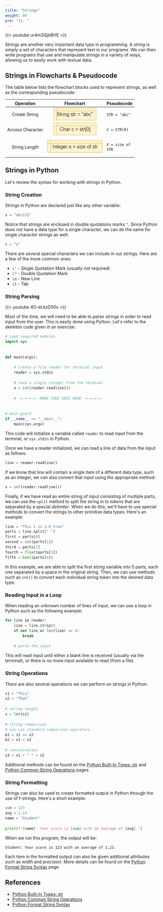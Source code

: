 ```yaml
---
title: "Strings"
weight: 60
pre: "11. "
---
```


{{< youtube ur4m3QjbBHE  >}}

Strings are another very important data type in programming. A _string_ is simply a set of characters that represent text in our programs. We can then write programs that use and manipulate strings in a variety of ways, allowing us to easily work with textual data.

## Strings in Flowcharts & Pseudocode

The table below lists the flowchart blocks used to represent strings, as well as the corresponding pseudocode:

| Operation | Flowchart | Pseudocode |
|:---------:|:---------:|:-----------|
| Create String | ![Create String Flowchart Block](/images/1/1.3.x.10.string1.png) | <pre><code>STR = "abc"</code></pre> |
| Access Character | ![Access Character in String Flowchart Block](/images/1/1.3.x.10.string2.png) | <pre><code>C = STR[0]</code></pre> |
| String Length | ![String Length Flowchart Block](/images/1/1.3.x.10.string3.png) | <pre><code>X = size of STR</code></pre> |

## Strings in Python

Let's review the syntax for working with strings in Python.

### String Creation

Strings in Python are declared just like any other variable:

```python
s = "abc123"
```

Notice that strings are enclosed in double quotations marks `"`. Since Python does not have a data type for a single character, we can do the same for single character strings as well:

```python
c = "a"
```

There are several special characters we can include in our strings. Here are a few of the more common ones:
* `\'` - Single Quotation Mark (usually not required)
* `\"` - Double Quotation Mark
* `\n` - New Line
* `\t` - Tab

### String Parsing

{{< youtube 4O-eLkzD50s  >}}

Most of the time, we will need to be able to _parse_ strings in order to read input from the user. This is easily done using Python. Let's refer to the skeleton code given in an exercise:

```python
# Load required modules
import sys


def main(argv):

    # create a file reader for terminal input
    reader = sys.stdin

    # read a single integer from the terminal
    x = int(reader.readline())

    # -=-=-=-=- MORE CODE GOES HERE -=-=-=-=- 


# main guard
if __name__ == "__main__":
    main(sys.argv)

```

This code will initialize a variable called `reader` to read input from the terminal, or `sys.stdin` in Python.

Once we have a reader initialized, we can read a line of data from the input as follows:

```python
line = reader.readline()
```

If we know that line will contain a single item of a different data type, such as an integer, we can also convert that input using the appropriate method:

```python
x = int(reader.readline())
```

Finally, if we have read an entire string of input consisting of multiple parts, we can use the `split` method to split the string in to _tokens_ that are separated by a special _delimiter_. When we do this, we'll have to use special methods to convert the strings to other primitive data types. Here's an example:

```python
line = "This 1 is 2.0 true"
parts = line.split(" ")
first = parts[0]
second = int(parts[1])
third = parts[2]
fourth = float(parts[3])
fifth = bool(parts[4])
```

In this example, we are able to split the first string variable into $5$ parts, each one separated by a space in the original string. Then, we can use methods such as `int()` to convert each individual string token into the desired data type.

### Reading Input in a Loop

When reading an unknown number of lines of input, we can use a loop in Python such as the following example:

```python
for line in reader:
    line = line.strip()
    if not line or len(line) == 0:
        break
    
    # parse the input
```

This will read input until either a blank line is received (usually via the terminal), or there is no more input available to read (from a file). 

### String Operations

There are also several operations we can perform on strings in Python:

```python
s1 = "This"
s2 = "That"

# string length
x = len(s1)

# string comparison
# can use standard comparison operators
b1 = s1 == s2
b2 = s1 < s2 

# concatenation
s3 = s1 + " " + s2
```

Additional methods can be found on the [Python Built-In Types: str](https://docs.python.org/3/library/stdtypes.html#text-sequence-type-str) and
[Python Common String Operations](https://docs.python.org/3/library/string.html) pages

### String Formatting

Strings can also be used to create formatted output in Python through the use of f-strings. Here's a short example:

```python
sum = 123
avg = 1.23
name = "Student"

print(f"{name}: Your score is {sum} with an average of {avg}.")
```

When we run this program, the output will be:

```tex
Student: Your score is 123 with an average of 1.23.
```

Each item in the formatted output can also be given additional attributes such as _width_ and _precision_. More details can be found on the [Python Format String Syntax](https://docs.python.org/3/library/string.html#format-string-syntax) page.

## References

* [Python Built-In Types: str](https://docs.python.org/3/library/stdtypes.html#text-sequence-type-str)
* [Python Common String Operations](https://docs.python.org/3/library/string.html)
* [Python Format String Syntax](https://docs.python.org/3/library/string.html#format-string-syntax)
